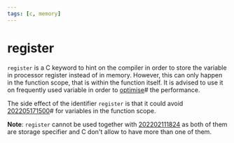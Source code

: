 ```yaml
---
tags: [c, memory]
---
```


# register

`register` is a C keyword to hint on the compiler in order to store the variable
in processor register instead of in memory. However, this can only happen in the
function scope, that is within the function itself. It is advised to use it on
frequently used variable in order to [optimise](202203011139.md)# the performance.

The side effect of the identifier `register` is that it could avoid
[202205171500](202205171500.md)# for variables in the function scope.

**Note**: `register` cannot be used together with [202202111824](202202111824.md) as both of
them are storage specifier and C don't allow to have more than one of them.
